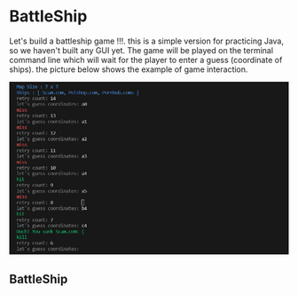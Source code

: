 # BattleShip
Let's build a battleship game !!!. this is a simple version for practicing Java, so we haven't built any GUI yet. The game will be played on the terminal command line which will wait for the player to enter a guess (coordinate of ships). the picture below shows the example of game interaction.

![played_example](https://github.com/caunhach/BattleShip/blob/main/scam.png)

## BattleShip

